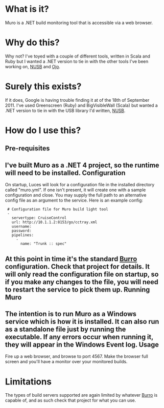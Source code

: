 What is it?
===========
Muro is a .NET build monitoring tool that is accessible via a web browser.  

Why do this?
============
Why not?  I've toyed with a couple of different tools, written in Scala and Ruby but I wanted a .NET version to tie in with the other tools I've been working on, [NUSB](https://github.com/thenathanjones/nusb) and [Ojo](https://github.com/thenathanjones/ojo).

Surely this exists?
===================
If it does, Google is having trouble finding it at of the 18th of September 2011.  I've used Greenscreen (Ruby) and BigVisibleWall (Scala) but wanted a .NET version to tie in with the USB library I'd written, [NUSB](https://github.com/thenathanjones/nusb).

How do I use this?
==================
Pre-requisites
--------------
I've built Muro as a .NET 4 project, so the runtime will need to be installed.
Configuration
-------------
On startup, Luces will look for a configuration file in the installed directory called "muro.yml".  If one isn't present, it will create one with a sample configuration and close.  You may supply the full path to an alternative config file as an argument to the service. 
Here is an example config:

     # Configuration file for Muro build light tool
     -
       servertype: CruiseControl
       url: http://10.1.1.2:8153/go/cctray.xml
       username: 
       password: 
       pipelines:
         -
           name: "Trunk :: spec"
           
At this point in time it's the standard [Burro](https://github.com/thenathanjones/burro) configuration.  Check that project for details.
It will only read the configuration file on startup, so if you make any changes to the file, you will need to restart the service to pick them up.
Running Muro
-------------
The intention is to run Muro as a Windows service which is how it is installed.  It can also run as a standalone file just by running the executable.  If any errors occur when running it, they will appear in the Windows Event log.
Usage
-----
Fire up a web browser, and browse to port 4567.  Make the browser full screen and you'll have a monitor over your monitored builds.

Limitations
===========
The types of build servers supported are again limited by whatever [Burro](https://github.com/thenathanjones/burro) is capable of, and as such check that project for what you can use.